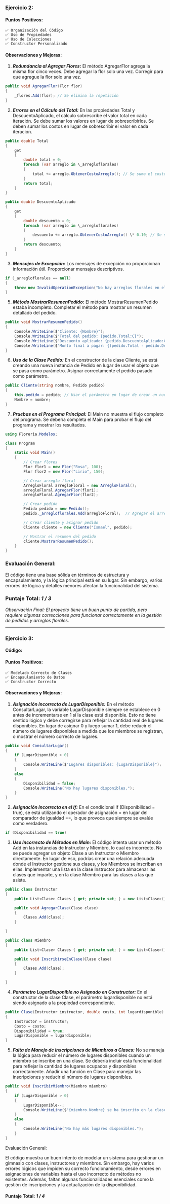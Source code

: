 ### Ejercicio 2:

#### Puntos Positivos:

    ✅ Organización del Código
    ✅ Uso de Propiedades
    ✅ Uso de Colecciones
    ✅ Constructor Personalizado

#### Observaciones y Mejoras:

1. **_Redundancia al Agregar Flores:_**
   El método AgregarFlor agrega la misma flor cinco veces. Debe agregar la flor solo una vez.
   Corregir para que agregue la flor solo una vez.

```csharp
public void AgregarFlor(Flor flor)
{
    _flores.Add(flor); // Se elimina la repetición
}
```

2. **_Errores en el Cálculo del Total:_**
   En las propiedades Total y DescuentoAplicado, el cálculo sobrescribe el valor total en cada iteración. Se debe sumar los valores en lugar de sobrescribirlos.
   Se deben sumar los costos en lugar de sobrescribir el valor en cada iteración.

```csharp
public double Total
{
    get
    {
        double total = 0;
        foreach (var arreglo in \_arregloflorales)
        {
            total += arreglo.ObtenerCostoArreglo(); // Se suma el costo
        }
        return total;
    }
}

public double DescuentoAplicado
{
    get
    {
        double descuento = 0;
        foreach (var arreglo in \_arregloflorales)
        {
            descuento += arreglo.ObtenerCostoArreglo() \* 0.10; // Se suma el descuento
        }
        return descuento;
    }
}
```

3. **_Mensajes de Excepción:_**
   Los mensajes de excepción no proporcionan información útil.
   Proporcionar mensajes descriptivos.

```csharp
if (_arregloflorales == null)
{
    throw new InvalidOperationException("No hay arreglos florales en el pedido.");
}
```

5. **_Método MostrarResumenPedido:_**
   El método MostrarResumenPedido estaba incompleto.
   Completar el método para mostrar un resumen detallado del pedido.

```csharp
public void MostrarResumenPedido()
{
    Console.WriteLine($"Cliente: {Nombre}");
    Console.WriteLine($"Total del pedido: {pedido.Total:C}");
    Console.WriteLine($"Descuento aplicado: {pedido.DescuentoAplicado:C}");
    Console.WriteLine($"Monto final a pagar: {(pedido.Total - pedido.DescuentoAplicado):C}");
}
```

6. **_Uso de la Clase Pedido:_**
   En el constructor de la clase Cliente, se está creando una nueva instancia de Pedido en lugar de usar el objeto que se pasa como parámetro.
   Asignar correctamente el pedido pasado como parámetro.

```csharp
public Cliente(string nombre, Pedido pedido)
{
    this.pedido = pedido; // Usar el parámetro en lugar de crear un nuevo objeto
    Nombre = nombre;
}
```

7. **_Pruebas en el Programa Principal:_**
   El Main no muestra el flujo completo del programa.
   Se debería completa el Main para probar el flujo del programa y mostrar los resultados.

```csharp
using Floreria.Modelos;

class Program
{
    static void Main()
    {
        // Crear flores
        Flor flor1 = new Flor("Rosa", 100);
        Flor flor2 = new Flor("Lirio", 150);

        // Crear arreglo floral
        ArregloFloral arregloFloral = new ArregloFloral();
        arregloFloral.AgregarFlor(flor1);
        arregloFloral.AgregarFlor(flor2);

        // Crear pedido
        Pedido pedido = new Pedido();
        pedido._arregloflorales.Add(arregloFloral);  // Agregar el arreglo floral al pedido

        // Crear cliente y asignar pedido
        Cliente cliente = new Cliente("Ismael", pedido);

        // Mostrar el resumen del pedido
        cliente.MostrarResumenPedido();
    }
}
```

### Evaluación General:

El código tiene una base sólida en términos de estructura y encapsulamiento, y la lógica principal está en su lugar. Sin embargo, varios errores de lógica y detalles menores afectan la funcionalidad del sistema.

### Puntaje Total: _1 / 3_

_Observación Final: El proyecto tiene un buen punto de partida, pero requiere algunas correcciones para funcionar correctamente en la gestión de pedidos y arreglos florales._

---

### Ejercicio 3:

#### Código:

#### Puntos Positivos:

    ✅ Modelado Correcto de Clases
    ✅ Encapsulamiento de Datos
    ✅ Constructor Correcto

#### Observaciones y Mejoras:

1. **_Asignación Incorrecta de LugarDisponible:_**
   En el método ConsultarLugar, la variable LugarDisponible siempre se establece en 0 antes de incrementarse en 1 si la clase está disponible. Esto no tiene sentido lógico y debe corregirse para reflejar la cantidad real de lugares disponibles.
   En lugar de asignar 0 y luego sumar 1, debe reducir el número de lugares disponibles a medida que los miembros se registran, o mostrar el número correcto de lugares.

```csharp
public void ConsultarLugar()
{
    if (LugarDisponible > 0)
    {
        Console.WriteLine($"Lugares disponibles: {LugarDisponible}");
    }
    else
    {
        Disponibilidad = false;
        Console.WriteLine("No hay lugares disponibles.");
    }
}
```

2. **_Asignación Incorrecta en el If:_**
   En el condicional if (Disponibilidad = true), se está utilizando el operador de asignación = en lugar del comparador de igualdad ==, lo que provoca que siempre se evalúe como verdadero.

```csharp
if (Disponibilidad == true)
```

3. **_Uso Incorrecto de Métodos en Main:_**
   El código intenta usar un método Add en las instancias de Instructor y Miembro, lo cual es incorrecto. No se puede agregar un objeto Clase a un Instructor o Miembro directamente. En lugar de eso, podrías crear una relación adecuada donde el Instructor gestione sus clases, y los Miembros se inscriban en ellas.
   Implementar una lista en la clase Instructor para almacenar las clases que imparte, y en la clase Miembro para las clases a las que asiste.

```csharp
public class Instructor
{
    public List<Clase> Clases { get; private set; } = new List<Clase>();

    public void AgregarClase(Clase clase)
    {
        Clases.Add(clase);
    }

}

public class Miembro
{
    public List<Clase> Clases { get; private set; } = new List<Clase>();

    public void InscribirseEnClase(Clase clase)
    {
        Clases.Add(clase);
    }

}
```

4. **_Parámetro LugarDisponible no Asignado en Constructor:_**
   En el constructor de la clase Clase, el parámetro lugardisponible no está siendo asignado a la propiedad correspondiente.

```csharp
public Clase(Instructor instructor, double costo, int lugardisponible)
{
    Instructor = instructor;
    Costo = costo;
    Disponibilidad = true;
    LugarDisponible = lugardisponible;
}
```

5. **_Falta de Manejo de Inscripciones de Miembros a Clases:_**
   No se maneja la lógica para reducir el número de lugares disponibles cuando un miembro se inscribe en una clase. Se debería incluir esta funcionalidad para reflejar la cantidad de lugares ocupados y disponibles correctamente.
   Añadir una función en Clase para manejar las inscripciones y reducir el número de lugares disponibles.

```csharp
public void InscribirMiembro(Miembro miembro)
{
    if (LugarDisponible > 0)
    {
        LugarDisponible--;
        Console.WriteLine($"{miembro.Nombre} se ha inscrito en la clase.");
    }
    else
    {
        Console.WriteLine("No hay más lugares disponibles.");
    }
}
```

Evaluación General:

El código muestra un buen intento de modelar un sistema para gestionar un gimnasio con clases, instructores y miembros. Sin embargo, hay varios errores lógicos que impiden su correcto funcionamiento, desde errores en asignaciones de variables hasta el uso incorrecto de métodos no existentes. Además, faltan algunas funcionalidades esenciales como la gestión de inscripciones y la actualización de la disponibilidad.

#### Puntaje Total: _1 / 4_
